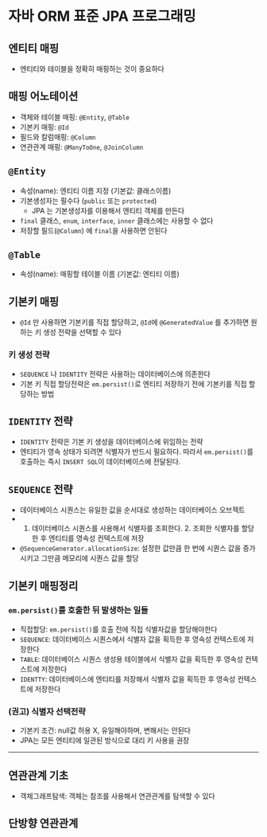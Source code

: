 # 자바 ORM 표준 JPA 프로그래밍

## 엔티티 매핑

- 엔티티와 테이블을 정확히 매핑하는 것이 중요하다

## 매핑 어노테이션

- 객체와 테이블 매핑: `@Entity`, `@Table`
- 기본키 매핑: `@Id`
- 필드와 칼럼매핑: `@Column`
- 연관관계 매핑: `@ManyToOne`, `@JoinColumn`

## `@Entity`

- 속성(name): 엔티티 이름 지정 (기본값: 클래스이름)
- 기본생성자는 필수다 (`public` 또는 `protected`)
  - JPA 는 기본생성자를 이용해서 엔티티 객체를 만든다
- `final` 클래스, `enum`, `interface`, `inner` 클래스에는 사용할 수 없다
- 저장할 필드(`@Column`) 에 `final`을 사용하면 안된다

## `@Table`

- 속성(name): 매핑할 테이블 이름 (기본값: 엔티티 이름)

## 기본키 매핑

- `@Id` 만 사용하면 기본키를 직접 할당하고, `@Id`에 `@GeneratedValue` 를 추가하면 원하는 키 생성 전략을 선택할 수 있다

### 키 생성 전략

- `SEQUENCE` 나 `IDENTITY` 전략은 사용하는 데이터베이스에 의존한다
- 기본 키 직접 할당전략은 `em.persist()`로 엔티티 저장하기 전에 기본키를 직접 할당하는 방법

## `IDENTITY` 전략

- `IDENTITY` 전략은 기본 키 생성을 데이터베이스에 위임하는 전략
- 엔티티가 영속 상태가 되려면 식별자가 반드시 필요하다.
  따라서 `em.persist()`를 호출하는 즉시 `INSERT SQL`이 데이터베이스에 전달된다.

## `SEQUENCE` 전략

- 데이터베이스 시퀀스는 유일한 값을 순서대로 생성하는 데이터베이스 오브젝트
- 1. 데이터베이스 시퀀스를 사용해서 식별자를 조회한다. 2. 조회한 식별자를 할당한 후 엔티티를 영속성 컨텍스트에 저장
- `@SequenceGenerator.allocationSize`: 설정한 값만큼 한 번에 시퀀스 값을 증가시키고 그만큼 메모리에 시퀀스 값을 할당

## 기본키 매핑정리

### `em.persist()`를 호출한 뒤 발생하는 일들

- 직접할당: `em.persist()`를 호출 전에 직접 식별자값을 할당해야한다
- `SEQUENCE`: 데이터베이스 시퀀스에서 식별자 값을 획득한 후 영속성 컨텍스트에 저장한다
- `TABLE`: 데이터베이스 시퀀스 생성용 테이블에서 식별자 값을 획득한 후 영속성 컨텍스트에 저장한다
- `IDENTTY`: 데이터베이스에 엔티티를 저장해서 식별자 값을 획득한 후 영속성 컨텍스트에 저장한다

### (권고) 식별자 선택전략

- 기본키 조건: null값 허용 X, 유일해야하며, 변해서는 안된다
- JPA는 모든 엔티티에 일관된 방식으로 대리 키 사용을 권장

---

## 연관관계 기초

- 객체그래프탐색: 객체는 참조를 사용해서 연관관계를 탐색할 수 있다

## 단방향 연관관계
